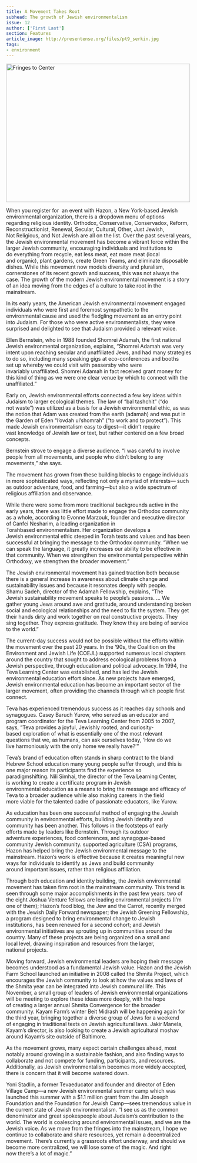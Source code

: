 ```yaml
---
title: A Movement Takes Root
subhead: The growth of Jewish environmentalism
issue: 12
author: ['First Last']
section: Features
article_image: http://presentense.org/files/pt9_serkin.jpg
tags:
- environment
---
```

<p><a title="Fringes to Center by PresenTense Group, on Flickr" href="http://www.flickr.com/photos/presentensegroup/5119358090/"><img width="500" height="375" alt="Fringes to Center" src="http://farm2.static.flickr.com/1052/5119358090_06eeb44c4a.jpg" /></a></p>
<p>
<meta http-equiv="Content-Type" content="text/html; charset=UTF-8">
<meta http-equiv="Content-Style-Type" content="text/css">
<title></title>
<meta name="Generator" content="Cocoa HTML Writer">
<meta name="CocoaVersion" content="1038.32"> <style type="text/css">
p.p1 {margin: 0.0px 0.0px 0.0px 0.0px; font: 9.5px Times}
p.p2 {margin: 0.0px 0.0px 0.0px 0.0px; font: 30.0px Times}
p.p3 {margin: 0.0px 0.0px 0.0px 0.0px; font: 16.0px Times}
span.s1 {color: #f83a33}
span.s2 {font: 52.0px Times}
</style> When you register for&nbsp;    an event with Hazon,&nbsp;a New York-based&nbsp;Jewish environmental&nbsp;organization, there is a dropdown&nbsp;menu of options regarding&nbsp;religious identity. Orthodox,&nbsp;Conservative, Conservadox,&nbsp;Reform, Reconstructionist,&nbsp;Renewal, Secular, Cultural,&nbsp;Other, Just Jewish, Not&nbsp;Religious, and Not Jewish are all&nbsp;on the list. Over the past several&nbsp;years, the Jewish environmental&nbsp;movement has become a vibrant&nbsp;force within the larger Jewish&nbsp;community, encouraging&nbsp;individuals and institutions to do&nbsp;everything from recycle, eat less&nbsp;meat, eat more meat (local and&nbsp;organic), plant gardens, create&nbsp;Green Teams, and eliminate&nbsp;disposable dishes. While this&nbsp;movement now models diversity&nbsp;and pluralism, cornerstones of&nbsp;its recent growth and success,&nbsp;this was not always the case. The&nbsp;growth of the modern Jewish&nbsp;environmental movement is a&nbsp;story of an idea moving from the&nbsp;edges of a culture to take root in&nbsp;the mainstream.            </meta>
</meta>
</meta>
</meta>
</p>
<p>In its early years, the&nbsp;American Jewish environmental&nbsp;movement engaged individuals&nbsp;who were first and foremost&nbsp;sympathetic to the environmental&nbsp;cause and used the fledgling&nbsp;movement as an entry point into&nbsp;Judaism. For those who were&nbsp;active environmentalists, they&nbsp;were surprised and delighted&nbsp;to see that Judaism provided a&nbsp;relevant voice.</p>
<p>Ellen Bernstein, who&nbsp;in 1988 founded Shomrei&nbsp;Adamah, the first national Jewish&nbsp;environmental organization,&nbsp;explains, &ldquo;Shomrei Adamah&nbsp;was very intent upon reaching&nbsp;secular and unaffiliated Jews,&nbsp;and had many strategies to do so,&nbsp;including many speaking gigs at&nbsp;eco-conferences and booths set&nbsp;up whereby we could visit with&nbsp;passersby who were invariably&nbsp;unaffiliated. Shomrei Adamah in&nbsp;fact received grant money for this&nbsp;kind of thing as we were one clear&nbsp;venue by which to connect with&nbsp;the unaffiliated.&rdquo;</p>
<p>Early on, Jewish&nbsp;environmental efforts connected&nbsp;a few key ideas within Judaism&nbsp;to larger ecological themes. The&nbsp;law of &ldquo;bal tashchit&rdquo; (&ldquo;do not&nbsp;waste&rdquo;) was utilized as a basis for&nbsp;a Jewish environmental ethic, as&nbsp;was the notion that Adam was&nbsp;created from the earth (adamah)&nbsp;and was put in the Garden of&nbsp;Eden &ldquo;l&rsquo;ovdah ul&rsquo;shomrah&rdquo; (&ldquo;to&nbsp;work and to protect&rdquo;). This made&nbsp;Jewish environmentalism easy&nbsp;to digest&mdash;it didn&rsquo;t require vast&nbsp;knowledge of Jewish law or text,&nbsp;but rather centered on a few&nbsp;broad concepts.</p>
<p>Bernstein strove to engage&nbsp;a diverse audience. &ldquo;I was&nbsp;careful to involve people from&nbsp;all movements, and people who&nbsp;didn&rsquo;t belong to any movements,&rdquo;&nbsp;she says.</p>
<p>The movement has grown&nbsp;from these building blocks to&nbsp;engage individuals in more&nbsp;sophisticated ways, reflecting&nbsp;not only a myriad of interests&mdash;&nbsp;such as outdoor adventure, food,&nbsp;and farming&mdash;but also a wide&nbsp;spectrum of religious affiliation&nbsp;and observance.</p>
<p>While there were some from&nbsp;more traditional backgrounds&nbsp;active in the early years, there&nbsp;was little effort made to engage&nbsp;the Orthodox community as&nbsp;a whole, according to Evonne&nbsp;Marzouk, founder and executive&nbsp;director of Canfei Nesharim, a&nbsp;leading organization in Torahbased&nbsp;environmentalism. Her&nbsp;organization develops a Jewish&nbsp;environmental ethic steeped&nbsp;in Torah texts and values and&nbsp;has been successful at bringing&nbsp;the message to the Orthodox&nbsp;community. &ldquo;When we can speak&nbsp;the language, it greatly increases&nbsp;our ability to be effective in that&nbsp;community. When we strengthen&nbsp;the environmental perspective&nbsp;within Orthodoxy, we strengthen&nbsp;the broader movement.&rdquo;</p>
<p>The Jewish environmental&nbsp;movement has gained traction&nbsp;both because there is a general&nbsp;increase in awareness about&nbsp;climate change and sustainability&nbsp;issues and because it resonates&nbsp;deeply with people. Shamu&nbsp;Sadeh, director of the Adamah&nbsp;Fellowship, explains, &ldquo;The Jewish&nbsp;sustainability movement speaks&nbsp;to people&rsquo;s passions. ... We gather&nbsp;young Jews around awe and&nbsp;gratitude, around understanding&nbsp;broken social and ecological&nbsp;relationships and the need to fix&nbsp;the system. They get their hands&nbsp;dirty and work together on real&nbsp;constructive projects. They sing&nbsp;together. They express gratitude.&nbsp;They know they are being of&nbsp;service to the world.&rdquo;</p>
<p>The current-day success&nbsp;would not be possible without the&nbsp;efforts within the movement over&nbsp;the past 20 years. In the &lsquo;90s, the&nbsp;Coalition on the Environment and&nbsp;Jewish Life (COEJL) supported&nbsp;numerous local chapters around&nbsp;the country that sought to address&nbsp;ecological problems from a Jewish&nbsp;perspective, through education&nbsp;and political advocacy. In 1994,&nbsp;the Teva Learning Center was&nbsp;established, and has led the&nbsp;Jewish environmental education&nbsp;effort since. As new projects have&nbsp;emerged, Jewish environmental&nbsp;education has become an&nbsp;important sector of the larger&nbsp;movement, often providing the&nbsp;channels through which people&nbsp;first connect.</p>
<p>Teva has experienced&nbsp;tremendous success as it reaches&nbsp;day schools and synagogues.&nbsp;Casey Baruch Yurow, who served&nbsp;as an educator and program&nbsp;coordinator for the Teva Learning&nbsp;Center from 2005 to 2007, says,&nbsp;&ldquo;Teva provides a joyful, Jewishly&nbsp;rooted, and curiosity-based&nbsp;exploration of what is essentially&nbsp;one of the most relevant questions&nbsp;that we, as humans, can ask&nbsp;ourselves today, &lsquo;How do we live&nbsp;harmoniously with the only home&nbsp;we really have?&rsquo;&rdquo;</p>
<p>Teva&rsquo;s brand of education&nbsp;often stands in sharp contract&nbsp;to the bland Hebrew School&nbsp;education many young people&nbsp;suffer through, and this is one&nbsp;major reason its participants&nbsp;find the experience so paradigmshifting.&nbsp;Nili Simhai, the director&nbsp;of the Teva Learning Center, is&nbsp;working to create a certificate&nbsp;program in Jewish environmental&nbsp;education as a means to bring&nbsp;the message and efficacy of Teva&nbsp;to a broader audience while also&nbsp;making careers in the field more&nbsp;viable for the talented cadre of&nbsp;passionate educators, like Yurow.</p>
<p>As education has been one&nbsp;successful method of engaging&nbsp;the Jewish community in&nbsp;environmental efforts, building&nbsp;Jewish identity and community&nbsp;has been another. This follows&nbsp;in the footsteps of early efforts&nbsp;made by leaders like Bernstein.&nbsp;Through its outdoor adventure&nbsp;experiences, food conferences,&nbsp;and synagogue-based community&nbsp;Jewish community.&nbsp;supported agriculture (CSA)&nbsp;programs, Hazon has helped&nbsp;bring the Jewish environmental&nbsp;message to the mainstream.&nbsp;Hazon&rsquo;s work is effective because&nbsp;it creates meaningful new ways&nbsp;for individuals to identify as Jews&nbsp;and build community around&nbsp;important issues, rather than&nbsp;religious affiliation.</p>
<p>
<meta charset="utf-8" /></p>
<p style="margin-top: 0.5em; margin-bottom: 0.9em; ">Through both education&nbsp;and identity building, the Jewish&nbsp;environmental movement&nbsp;has taken firm root in the&nbsp;mainstream community. This&nbsp;trend is seen through some&nbsp;major accomplishments in the&nbsp;past few years: two of the eight&nbsp;Joshua Venture fellows are leading&nbsp;environmental projects (I&rsquo;m one&nbsp;of them); Hazon&rsquo;s food blog,&nbsp;the Jew and the Carrot, recently&nbsp;merged with the Jewish Daily&nbsp;Forward newspaper; the Jewish&nbsp;Greening Fellowship, a program&nbsp;designed to bring environmental&nbsp;change to Jewish institutions,&nbsp;has been renewed for a second&nbsp;cohort; and Jewish environmental&nbsp;initiatives are sprouting up in&nbsp;communities around the country.&nbsp;Many of these projects are being&nbsp;organized on a small and local&nbsp;level, drawing inspiration and&nbsp;resources from the larger, national&nbsp;projects.</p>
<p>
<meta charset="utf-8" /></p>
<p style="margin-top: 0.5em; margin-bottom: 0.9em; ">Moving forward, Jewish&nbsp;environmental leaders are hoping&nbsp;their message becomes understood&nbsp;as a fundamental Jewish value.&nbsp;Hazon and the Jewish Farm&nbsp;School launched an initiative in&nbsp;2008 called the Shmita Project,&nbsp;which encourages the Jewish&nbsp;community to look at how the&nbsp;values and laws of the Shmita&nbsp;year can be integrated into Jewish&nbsp;communal life. This November, a&nbsp;small group of leaders of Jewish&nbsp;environmental organizations will&nbsp;be meeting to explore these ideas&nbsp;more deeply, with the hope of&nbsp;creating a larger annual Shmita&nbsp;Convergence for the broader community.&nbsp;Kayam&nbsp;Farm&rsquo;s winter Beit Midrash will&nbsp;be happening again for the third&nbsp;year, bringing together a diverse&nbsp;group of Jews for a weekend of&nbsp;engaging in traditional texts on&nbsp;Jewish agricultural laws. Jakir&nbsp;Manela, Kayam&rsquo;s director, is&nbsp;also looking to create a Jewish&nbsp;agricultural moshav around&nbsp;Kayam&rsquo;s site outside of Baltimore.</p>
<p>As the movement grows,&nbsp;many expect certain challenges&nbsp;ahead, most notably around&nbsp;growing in a sustainable&nbsp;fashion, and also finding ways&nbsp;to collaborate and not compete&nbsp;for funding, participants, and&nbsp;resources. Additionally, as Jewish&nbsp;environmentalism becomes more&nbsp;widely accepted, there is concern&nbsp;that it will become watered down.</p>
<p>Yoni Stadlin, a former Tevaeducator and founder and director&nbsp;of Eden Village Camp&mdash;a new&nbsp;Jewish environmental summer&nbsp;camp which was launched this&nbsp;summer with a $1.1 million grant&nbsp;from the Jim Joseph Foundation&nbsp;and the Foundation for Jewish&nbsp;Camp&mdash;sees tremendous value&nbsp;in the current state of Jewish&nbsp;environmentalism. &ldquo;I see us as the&nbsp;common denominator and great&nbsp;spokespeople about Judaism&rsquo;s&nbsp;contribution to the world. The&nbsp;world is coalescing around&nbsp;environmental issues, and we are&nbsp;the Jewish voice. As we move from&nbsp;the fringes into the mainstream, I&nbsp;hope we continue to collaborate&nbsp;and share resources, yet remain a&nbsp;decentralized movement. There&rsquo;s&nbsp;currently a grassroots effort&nbsp;underway, and should we become&nbsp;more centralized, we will lose&nbsp;some of the magic. And right now&nbsp;there&rsquo;s a lot of magic.&rdquo;</p>